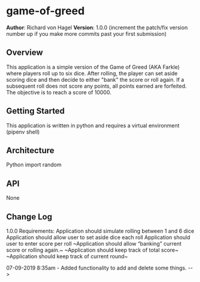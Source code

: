 # game-of-greed

**Author**: Richard von Hagel
**Version**: 1.0.0 (increment the patch/fix version number up if you make more commits past your first submission)

## Overview
This application is a simple version of the Game of Greed (AKA Farkle) where players roll up to six dice.  After rolling, the player can set aside scoring dice and then decide to either "bank" the score or roll again.  If a subsequent roll does not score any points, all points earned are forfeited.  The objective is to reach a score of 10000.

## Getting Started
This application is written in python and requires a virtual environment (pipenv shell)

## Architecture
Python
import random

## API
None

## Change Log

1.0.0
Requirements:
Application should simulate rolling between 1 and 6 dice
Application should allow user to set aside dice each roll
Application should user to enter score per roll
~Application should allow “banking” current score or rolling again.~
~Application should keep track of total score~
~Application should keep track of current round~

07-09-2019 8:35am - Added functionality to add and delete some things.
-->